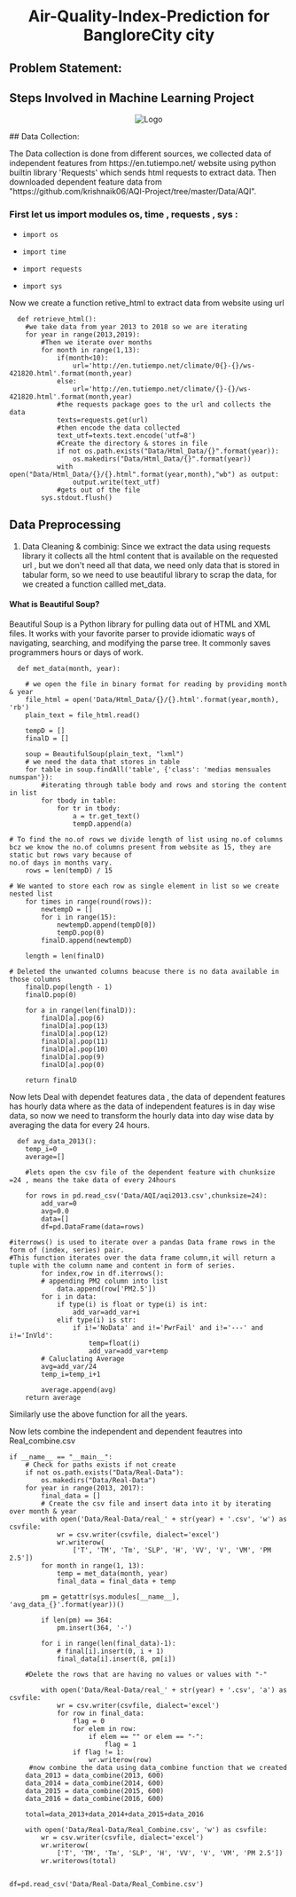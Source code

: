 
# <p align=center>Air-Quality-Index-Prediction for BangloreCity city</p>

## Problem Statement:


## Steps Involved in Machine Learning Project
<p align="center">
	<img src="https://editor.analyticsvidhya.com/uploads/80329Roadmap.PNG" alt="Logo">
</p>
<p>
## Data Collection:
<p>The Data collection is done from different sources, we collected data of independent features from  https://en.tutiempo.net/ website using python builtin library 'Requests' which sends html requests to extract data. Then downloaded dependent feature data from "https://github.com/krishnaik06/AQI-Project/tree/master/Data/AQI".</p>
</p>
 
### First let us import modules os, time , requests , sys :

-     import os
-     import time
-     import requests
-     import sys        

Now we create a function retive_html to extract data from website using url 

```
  def retrieve_html():
    #we take data from year 2013 to 2018 so we are iterating
    for year in range(2013,2019):
        #Then we iterate over months
        for month in range(1,13):
            if(month<10):
                url='http://en.tutiempo.net/climate/0{}-{}/ws-421820.html'.format(month,year)
            else:
                url='http://en.tutiempo.net/climate/{}-{}/ws-421820.html'.format(month,year)
            #the requests package goes to the url and collects the data
            texts=requests.get(url)
            #then encode the data collected
            text_utf=texts.text.encode('utf=8')
            #Create the directory & stores in file
            if not os.path.exists("Data/Html_Data/{}".format(year)):
                os.makedirs("Data/Html_Data/{}".format(year))
            with open("Data/Html_Data/{}/{}.html".format(year,month),"wb") as output:
                output.write(text_utf)
            #gets out of the file
        sys.stdout.flush()
```
## Data Preprocessing
1. Data Cleaning & combinig:
 Since we extract the data using requests library it collects all the html content that is available on the requested url , but we don't need all that data, we need only data that is stored in tabular form, so we need to use beautiful library to scrap the data, for we created a function callled met_data.
 #### What is Beautiful Soup?
 <p>Beautiful Soup is a Python library for pulling data out of HTML and XML files. It works with your favorite parser to provide idiomatic ways of navigating, searching, and modifying the parse tree. It commonly saves programmers hours or days of work.</p>
 
```
  def met_data(month, year):
    
    # we open the file in binary format for reading by providing month & year 
    file_html = open('Data/Html_Data/{}/{}.html'.format(year,month), 'rb')
    plain_text = file_html.read()

    tempD = []
    finalD = []
    
    soup = BeautifulSoup(plain_text, "lxml")
    # we need the data that stores in table 
    for table in soup.findAll('table', {'class': 'medias mensuales numspan'}):
        #iterating through table body and rows and storing the content in list
        for tbody in table:
            for tr in tbody:
                a = tr.get_text()
                tempD.append(a)
                
# To find the no.of rows we divide length of list using no.of columns bcz we know the no.of columns present from website as 15, they are static but rows vary because of 
no.of days in months vary.
    rows = len(tempD) / 15
    
# We wanted to store each row as single element in list so we create nested list 
    for times in range(round(rows)):
        newtempD = []
        for i in range(15):
            newtempD.append(tempD[0])
            tempD.pop(0)
        finalD.append(newtempD)

    length = len(finalD)

# Deleted the unwanted columns beacuse there is no data available in those columns 
    finalD.pop(length - 1)
    finalD.pop(0)

    for a in range(len(finalD)):
        finalD[a].pop(6)
        finalD[a].pop(13)
        finalD[a].pop(12)
        finalD[a].pop(11)
        finalD[a].pop(10)
        finalD[a].pop(9)
        finalD[a].pop(0)

    return finalD
```
Now lets Deal with dependet features data , the data of dependent features has hourly data where as the data of independent features is in day wise data, so now we need to transform the hourly data into day wise data by averaging the data for every 24 hours.
```
  def avg_data_2013():
    temp_i=0
    average=[]
    
    #lets open the csv file of the dependent feature with chunksize =24 , means the take data of every 24hours
    
    for rows in pd.read_csv('Data/AQI/aqi2013.csv',chunksize=24):
        add_var=0
        avg=0.0
        data=[]
        df=pd.DataFrame(data=rows)
        
#iterrows() is used to iterate over a pandas Data frame rows in the form of (index, series) pair. 
#This function iterates over the data frame column,it will return a tuple with the column name and content in form of series.
        for index,row in df.iterrows():
        # appending PM2 column into list
            data.append(row['PM2.5'])
        for i in data:
            if type(i) is float or type(i) is int:
                add_var=add_var+i
            elif type(i) is str:
                if i!='NoData' and i!='PwrFail' and i!='---' and i!='InVld':
                    temp=float(i)
                    add_var=add_var+temp
        # Caluclating Average
        avg=add_var/24
        temp_i=temp_i+1
        
        average.append(avg)
    return average
```
Similarly use the above function for all the years.

Now lets combine the independent and dependent feautres into Real_combine.csv
```
if __name__ == "__main__":
    # Check for paths exists if not create
    if not os.path.exists("Data/Real-Data"):
        os.makedirs("Data/Real-Data")
    for year in range(2013, 2017):
        final_data = []
        # Create the csv file and insert data into it by iterating over month & year
        with open('Data/Real-Data/real_' + str(year) + '.csv', 'w') as csvfile:
            wr = csv.writer(csvfile, dialect='excel')
            wr.writerow(
                ['T', 'TM', 'Tm', 'SLP', 'H', 'VV', 'V', 'VM', 'PM 2.5'])
        for month in range(1, 13):
            temp = met_data(month, year)
            final_data = final_data + temp
            
        pm = getattr(sys.modules[__name__], 'avg_data_{}'.format(year))()

        if len(pm) == 364:
            pm.insert(364, '-')

        for i in range(len(final_data)-1):
            # final[i].insert(0, i + 1)
            final_data[i].insert(8, pm[i])
            
    #Delete the rows that are having no values or values with "-"

        with open('Data/Real-Data/real_' + str(year) + '.csv', 'a') as csvfile:
            wr = csv.writer(csvfile, dialect='excel')
            for row in final_data:
                flag = 0
                for elem in row:
                    if elem == "" or elem == "-":
                        flag = 1
                if flag != 1:
                    wr.writerow(row)
     #now combine the data using data_combine function that we created               
    data_2013 = data_combine(2013, 600)
    data_2014 = data_combine(2014, 600)
    data_2015 = data_combine(2015, 600)
    data_2016 = data_combine(2016, 600)
     
    total=data_2013+data_2014+data_2015+data_2016
    
    with open('Data/Real-Data/Real_Combine.csv', 'w') as csvfile:
        wr = csv.writer(csvfile, dialect='excel')
        wr.writerow(
            ['T', 'TM', 'Tm', 'SLP', 'H', 'VV', 'V', 'VM', 'PM 2.5'])
        wr.writerows(total)
        
        
df=pd.read_csv('Data/Real-Data/Real_Combine.csv')
```

 

